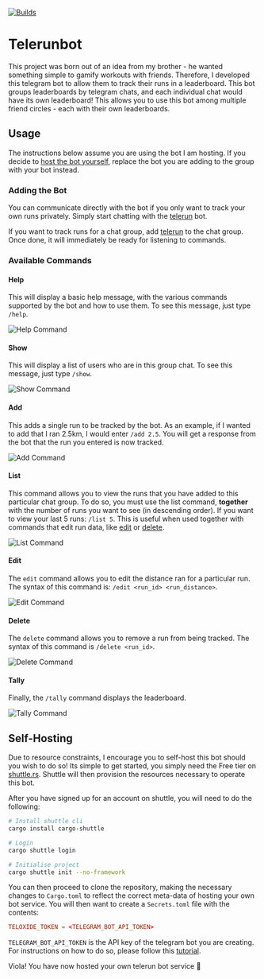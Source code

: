 [![Builds](https://img.shields.io/github/actions/workflow/status/reubenwong97/telerun/general.yml
)](https://github.com/reubenwong97/telerun)

# Telerunbot

This project was born out of an idea from my brother - he wanted something simple to gamify workouts with friends. Therefore, I developed this telegram bot to allow them to track their runs in a leaderboard. This bot groups leaderboards by telegram chats, and each individual chat would have its own leaderboard! This allows you to use this bot among multiple friend circles - each with their own leaderboards.

## Usage

The instructions below assume you are using the bot I am hosting. If you decide to [host the bot yourself](#self-hosting), replace the bot you are adding to the group with your bot instead.

### Adding the Bot

You can communicate directly with the bot if you only want to track your own runs privately. Simply start chatting with the [telerun](https://t.me/TeleRunTrackBot) bot.

If you want to track runs for a chat group, add [telerun](https://t.me/TeleRunTrackBot) to the chat group. Once done, it will immediately be ready for listening to commands.

### Available Commands

#### Help

This will display a basic help message, with the various commands supported by the bot and how to use them. To see this message, just type `/help`.

![Help Command](media/help_command.gif)

#### Show

This will display a list of users who are in this group chat. To see this message, just type `/show`.

![Show Command](media/show_command.gif)

#### Add

This adds a single run to be tracked by the bot. As an example, if I wanted to add that I ran 2.5km, I would enter `/add 2.5`. You will get a response from the bot that the run you entered is now tracked.

![Add Command](media/add_command.gif)

#### List

This command allows you to view the runs that you have added to this particular chat group. To do so, you must use the list command, **together** with the number of runs you want to see (in descending order). If you want to view your last 5 runs: `/list 5`. This is useful when used together with commands that edit run data, like [edit](#edit) or [delete](#delete).

![List Command](media/list_command.gif)

#### Edit

The `edit` command allows you to edit the distance ran for a particular run. The syntax of this command is: `/edit <run_id> <run_distance>`.

![Edit Command](media/edit_command.gif)

#### Delete

The `delete` command allows you to remove a run from being tracked. The syntax of this command is `/delete <run_id>`.

![Delete Command](media/delete_command.gif)

#### Tally

Finally, the `/tally` command displays the leaderboard.

![Tally Command](media/tally_command.gif)

## Self-Hosting

Due to resource constraints, I encourage you to self-host this bot should you wish to do so! Its simple to get started, you simply need the Free tier on [shuttle.rs](https://www.shuttle.rs/). Shuttle will then provision the resources necessary to operate this bot.

After you have signed up for an account on shuttle, you will need to do the following:

```bash
# Install shuttle cli
cargo install cargo-shuttle

# Login
cargo shuttle login

# Initialise project
cargo shuttle init --no-framework
```

You can then proceed to clone the repository, making the necessary changes to `Cargo.toml` to reflect the correct meta-data of hosting your own bot service. You will then want to create a `Secrets.toml` file with the contents:

```toml
TELOXIDE_TOKEN = <TELEGRAM_BOT_API_TOKEN>
```

`TELEGRAM_BOT_API_TOKEN` is the API key of the telegram bot you are creating. For instructions on how to do so, please follow this [tutorial](https://core.telegram.org/bots/tutorial).

Viola! You have now hosted your own telerun bot service 🥳
